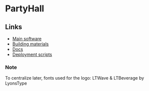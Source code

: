 # PartyHall

## Links
- [Main software](https://github.com/partyhall/partyhall)
- [Building materials](https://github.com/partyhall/design)
- [Docs](https://github.com/partyhall/docs)
- [Deployment scripts](https://github.com/PartyHall/partyhall/tree/master/ansible)


### Note
To centralize later, fonts used for the logo: LTWave & LTBeverage by LyonsType